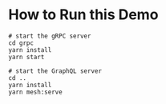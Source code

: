 # How to Run this Demo

```
# start the gRPC server
cd grpc
yarn install
yarn start

# start the GraphQL server
cd ..
yarn install
yarn mesh:serve
```